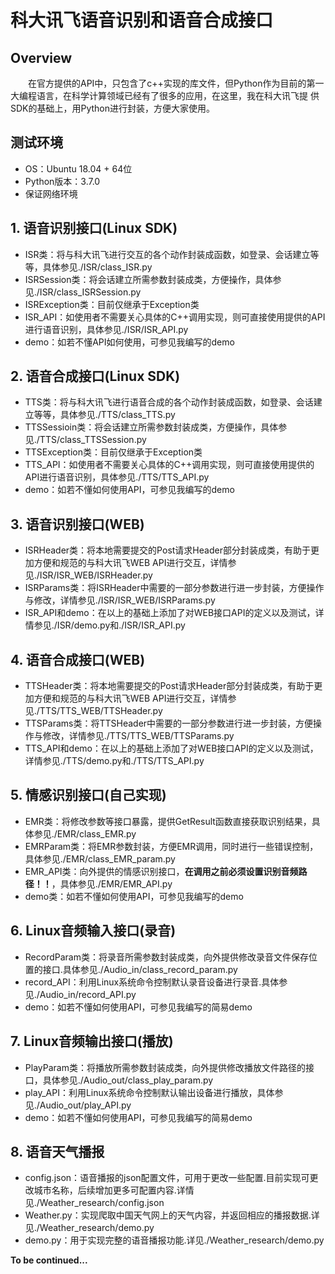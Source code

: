 # 科大讯飞语音识别和语音合成接口
## Overview
　　在官方提供的API中，只包含了c++实现的库文件，但Python作为目前的第一大编程语言，在科学计算领域已经有了很多的应用，在这里，我在科大讯飞提
供SDK的基础上，用Python进行封装，方便大家使用。
## 测试环境
- OS：Ubuntu 18.04 + 64位
- Python版本：3.7.0
- 保证网络环境

## 1. 语音识别接口(Linux SDK)
- ISR类：将与科大讯飞进行交互的各个动作封装成函数，如登录、会话建立等等，具体参见./ISR/class_ISR.py
- ISRSession类：将会话建立所需参数封装成类，方便操作，具体参见./ISR/class_ISRSession.py
- ISRException类：目前仅继承于Exception类
- ISR_API：如使用者不需要关心具体的C++调用实现，则可直接使用提供的API进行语音识别，具体参见./ISR/ISR_API.py
- demo：如若不懂API如何使用，可参见我编写的demo
## 2. 语音合成接口(Linux SDK)
- TTS类：将与科大讯飞进行语音合成的各个动作封装成函数，如登录、会话建立等等，具体参见./TTS/class_TTS.py
- TTSSessioin类：将会话建立所需参数封装成类，方便操作，具体参见./TTS/class_TTSSession.py
- TTSException类：目前仅继承于Exception类
- TTS_API：如使用者不需要关心具体的C++调用实现，则可直接使用提供的API进行语音识别，具体参见./TTS/TTS_API.py
- demo：如若不懂如何使用API，可参见我编写的demo
## 3. 语音识别接口(WEB)
- ISRHeader类：将本地需要提交的Post请求Header部分封装成类，有助于更加方便和规范的与科大讯飞WEB API进行交互，详情参见./ISR/ISR_WEB/ISRHeader.py
- ISRParams类：将ISRHeader中需要的一部分参数进行进一步封装，方便操作与修改，详情参见./ISR/ISR_WEB/ISRParams.py
- ISR_API和demo：在以上的基础上添加了对WEB接口API的定义以及测试，详情参见./ISR/demo.py和./ISR/ISR_API.py
## 4. 语音合成接口(WEB)
- TTSHeader类：将本地需要提交的Post请求Header部分封装成类，有助于更加方便和规范的与科大讯飞WEB API进行交互，详情参见./TTS/TTS_WEB/TTSHeader.py
- TTSParams类：将TTSHeader中需要的一部分参数进行进一步封装，方便操作与修改，详情参见./TTS/TTS_WEB/TTSParams.py
- TTS_API和demo：在以上的基础上添加了对WEB接口API的定义以及测试，详情参见./TTS/demo.py和./TTS/TTS_API.py
## 5. 情感识别接口(自己实现)
- EMR类：将修改参数等接口暴露，提供GetResult函数直接获取识别结果，具体参见./EMR/class_EMR.py
- EMRParam类：将EMR参数封装，方便EMR调用，同时进行一些错误控制，具体参见./EMR/class_EMR_param.py
- EMR_API类：向外提供的情感识别接口，**在调用之前必须设置识别音频路径！！**，具体参见./EMR/EMR_API.py
- demo类：如若不懂如何使用API，可参见我编写的demo
## 6. Linux音频输入接口(录音)
- RecordParam类：将录音所需参数封装成类，向外提供修改录音文件保存位置的接口.具体参见./Audio_in/class_record_param.py
- record_API：利用Linux系统命令控制默认录音设备进行录音.具体参见./Audio_in/record_API.py
- demo：如若不懂如何使用API，可参见我编写的简易demo
## 7. Linux音频输出接口(播放)
- PlayParam类：将播放所需参数封装成类，向外提供修改播放文件路径的接口，具体参见./Audio_out/class_play_param.py
- play_API：利用Linux系统命令控制默认输出设备进行播放，具体参见./Audio_out/play_API.py
- demo：如若不懂如何使用API，可参见我编写的简易demo
## 8. 语音天气播报
- config.json：语音播报的json配置文件，可用于更改一些配置.目前实现可更改城市名称，后续增加更多可配置内容.详情见./Weather_research/config.json
- Weather.py：实现爬取中国天气网上的天气内容，并返回相应的播报数据.详见./Weather_research/demo.py
- demo.py：用于实现完整的语音播报功能.详见./Weather_research/demo.py

**To be continued...**
